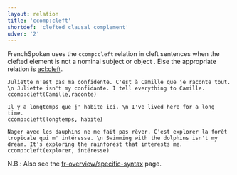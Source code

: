 ```yaml
---
layout: relation
title: 'ccomp:cleft'
shortdef: 'clefted clausal complement'
udver: '2'
---
```


FrenchSpoken uses the `ccomp:cleft` relation in cleft sentences when the clefted element is not a nominal subject or object . 
Else the appropriate relation is [acl:cleft]().

~~~ sdparse
Juliette n'est pas ma confidente. C'est à Camille que je raconte tout. \n Juliette isn't my confidante. I tell everything to Camille.
ccomp:cleft(Camille,raconte)
~~~ 

~~~ sdparse
Il y a longtemps que j' habite ici. \n I've lived here for a long time.
ccomp:cleft(longtemps, habite)
~~~

~~~ sdparse
Nager avec les dauphins ne me fait pas rêver. C'est explorer la forêt tropicale qui m' intéresse. \n Swimming with the dolphins isn't my dream. It's exploring the rainforest that interests me.
ccomp:cleft(explorer, intéresse)
~~~ 

N.B.: Also see the [fr-overview/specific-syntax]() page.

